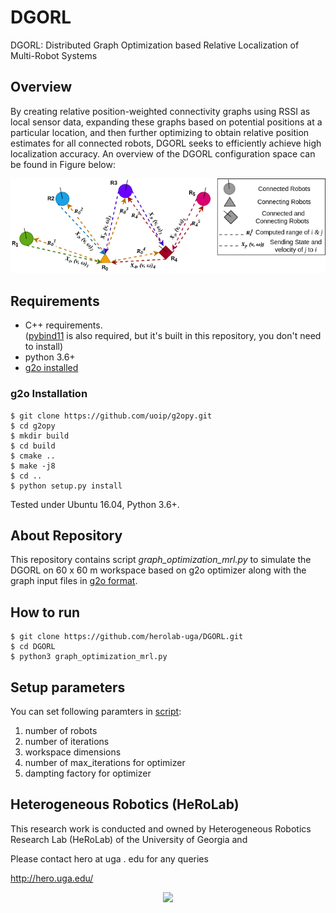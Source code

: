 # DGORL
DGORL: Distributed Graph Optimization based Relative Localization of Multi-Robot Systems

## Overview
By creating relative position-weighted connectivity graphs using RSSI as local sensor data, expanding these graphs based on potential positions at a particular location, and then further optimizing to obtain relative position estimates for all connected robots, DGORL seeks to efficiently achieve high localization accuracy. An overview of the DGORL configuration space can be found in Figure below:

![Overview](/figures/graph_mrl_overview.png)

## Requirements
* C++ requirements.   
([pybind11](https://github.com/pybind/pybind11) is also required, but it's built in this repository, you don't need to install)
* python 3.6+
* [g2o installed](https://github.com/uoip/g2opy.git)

### g2o Installation
```
$ git clone https://github.com/uoip/g2opy.git
$ cd g2opy
$ mkdir build
$ cd build
$ cmake ..
$ make -j8
$ cd ..
$ python setup.py install
```
Tested under Ubuntu 16.04, Python 3.6+.

## About Repository
This repository contains script *graph_optimization_mrl.py* to simulate the DGORL on 60 x 60 m workspace based on g2o optimizer along with the graph input files in [g2o format](https://github.com/uoip/g2opy.git).


## How to run
```
$ git clone https://github.com/herolab-uga/DGORL.git
$ cd DGORL
$ python3 graph_optimization_mrl.py
```
## Setup parameters
You can set following paramters in [script](graph_optimization_mrl.py):
1. number of robots
2. number of iterations
3. workspace dimensions
4. number of max_iterations for optimizer
5. dampting factory for optimizer

## Heterogeneous Robotics (HeRoLab)

This research work is conducted and owned by Heterogeneous Robotics Research Lab (HeRoLab) of the University of Georgia and 

Please contact hero at uga . edu for any queries

http://hero.uga.edu/

<p align="center">
<img src="http://hero.uga.edu/wp-content/uploads/2021/04/herolab_newlogo_whitebg.png" width="300">
</p>

